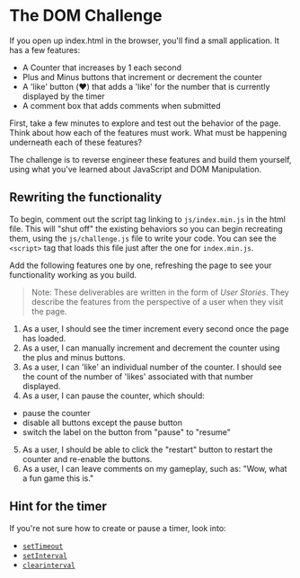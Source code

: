# The DOM Challenge

If you open up index.html in the browser, you'll find a small application. It has a few features:

* A Counter that increases by 1 each second
* Plus and Minus buttons that increment or decrement the counter
* A 'like' button (❤️) that adds a 'like' for the number that is currently
  displayed by the timer
* A comment box that adds comments when submitted

First, take a few minutes to explore and test out the behavior of the page.
Think about how each of the features must work. What must be happening
underneath each of these features?

The challenge is to reverse engineer these features and build them yourself,
using what you've learned about JavaScript and DOM Manipulation.

## Rewriting the functionality

To begin, comment out the script tag linking to `js/index.min.js` in the html
file. This will "shut off" the existing behaviors so you can begin recreating
them, using the `js/challenge.js` file to write your code. You can see the
`<script>` tag that loads this file just after the one for `index.min.js`.

Add the following features one by one, refreshing the page to see your
functionality working as you build.

> Note: These deliverables are written in the form of _User Stories_. They
> describe the features from the perspective of a user when they visit the page.

1. As a user, I should see the timer increment every second once the page has
   loaded.
2. As a user, I can manually increment and decrement the counter using the plus
   and minus buttons.
3. As a user, I can 'like' an individual number of the counter. I should see the
   count of the number of 'likes' associated with that number displayed.
4. As a user, I can pause the counter, which should:

  * pause the counter
  * disable all buttons except the pause button
  * switch the label on the button from "pause" to "resume"
  
5. As a user, I should be able to click the "restart" button to restart the
   counter and re-enable the buttons.
6. As a user, I can leave comments on my gameplay, such as: "Wow, what a fun
   game this is."

## Hint for the timer

If you're not sure how to create or pause a timer, look into:

* [`setTimeout`](https://developer.mozilla.org/en-US/docs/Web/API/WindowOrWorkerGlobalScope/setTimeout)
* [`setInterval`](https://developer.mozilla.org/en-US/docs/Web/API/WindowOrWorkerGlobalScope/setInterval)
* [`clearinterval`](https://developer.mozilla.org/en-US/docs/Web/API/WindowOrWorkerGlobalScope/clearInterval)

